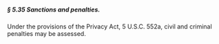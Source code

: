 ##### § 5.35 Sanctions and penalties. #####

Under the provisions of the Privacy Act, 5 U.S.C. 552a, civil and criminal penalties may be assessed.